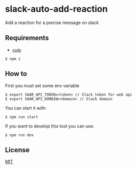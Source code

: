 # slack-auto-add-reaction

Add a reaction for a precise message on slack

## Requirements

* [`node`](https://nodejs.org/en/)

```
$ npm i
```

## How to

First you must set some env variable

```json5
$ export SAAR_API_TOKEN=<token> // Slack token for web api
$ export SAAR_API_DOMAIN=<domain> // Slack domain
```

You can start it with:

```
$ npm run start
```

If you want to develop this tool you can use:

```
$ npm run dev
```

## License

[MIT](https://fr.wikipedia.org/wiki/Licence_MIT)
